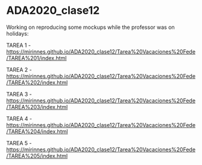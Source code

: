 # ADA2020_clase12

Working on reproducing some mockups while the professor was on holidays:


TAREA 1 - https://mirinnes.github.io/ADA2020_clase12/Tarea%20Vacaciones%20Fede/TAREA%201/index.html

TAREA 2 - https://mirinnes.github.io/ADA2020_clase12/Tarea%20Vacaciones%20Fede/TAREA%202/index.html

TAREA 3 - https://mirinnes.github.io/ADA2020_clase12/Tarea%20Vacaciones%20Fede/TAREA%203/index.html

TAREA 4 - https://mirinnes.github.io/ADA2020_clase12/Tarea%20Vacaciones%20Fede/TAREA%204/index.html

TAREA 5 - https://mirinnes.github.io/ADA2020_clase12/Tarea%20Vacaciones%20Fede/TAREA%205/index.html
